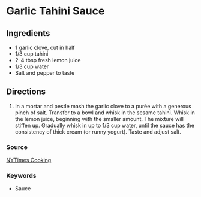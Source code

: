 # Garlic Tahini Sauce

## Ingredients

- 1 garlic clove, cut in half
- 1/3 cup tahini
- 2-4 tbsp fresh lemon juice
- 1/3 cup water
- Salt and pepper to taste

## Directions

1. In a mortar and pestle mash the garlic clove to a
   purée with a generous pinch of salt. Transfer to a
   bowl and whisk in the sesame tahini. Whisk in the
   lemon juice, beginning with the smaller amount. The
   mixture will stiffen up. Gradually whisk in up to 1/3
   cup water, until the sauce has the consistency of
   thick cream (or runny yogurt). Taste and adjust salt.

### Source

[NYTimes Cooking](https://cooking.nytimes.com/recipes/1015248-roasted-broccoli-with-tahini-garlic-sauce?action=click&module=Collection%20Page%20Recipe%20Card&region=Staff%20Favorite%20Side%20Dishes&pgType=collection&rank=17)

### Keywords

- Sauce
